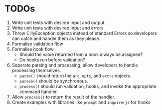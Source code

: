 # TODOs 

1. Write unit tests with desired input and output
2. Write unit tests with desired input and errors
3. Throw CillyException objects instead of standard Errors so developers can catch and handle them as they please.
4. Formalise validation flow
5. Formalise hook flow
   - Should the value returned from a hook always be assigned?
   - Do hooks run before validation?
6. Separate parsing and processing, allow developers to handle processing themselves.
   - `parse()` should return the `arg`, `opts`, and `extra` objects.
   - `parseS()` should be synchronous.
   - `process()` should run validation, hooks, and invoke the appropriate command handler. 
7. Allow `process()` to return the result of the handler.
8. Create examples with libraries like `prompt` and `inquirerjs` for hooks